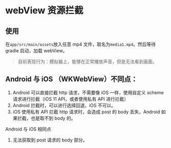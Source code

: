 # webView 资源拦截

## 使用

在`app/src/main/assets`放入任意 mp4 文件，取名为`media1.mp4`。然后等待 gradle 启动，加载 webView。

>目前表现行为：模拟器上，能够在正常播放声音，但是无法看到画面。

## Android 与 iOS （WKWebView）不同点：

1. Android 可以直接拦截 http 请求，不需要像 iOS 一样，使用自定义 scheme 请求进行拦截（iOS 11 API，或者使用私有 API 进行拦截）
2. Android 拦截时，可以进行选择回退，iOS 不可以。
3. iOS 使用私有 API 拦截 http 请求时，会造成 post 的 body 丢失，Android 如果拦截，也是取不到 body 的。

Android 与 iOS 相同点

1. 无法获取到 post 请求的 body 部分。